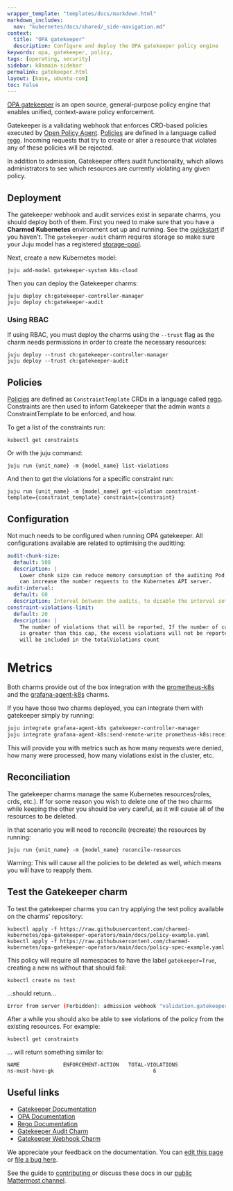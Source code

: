 ```yaml
---
wrapper_template: "templates/docs/markdown.html"
markdown_includes:
  nav: "kubernetes/docs/shared/_side-navigation.md"
context:
  title: "OPA gatekeeper"
  description: Configure and deploy the OPA gatekeeper policy engine
keywords: opa, gatekeeper, policy,
tags: [operating, security]
sidebar: k8smain-sidebar
permalink: gatekeeper.html
layout: [base, ubuntu-com]
toc: False
---
```



[OPA gatekeeper][gatekeeper-docs] is an open source, general-purpose policy engine that enables unified,
context-aware policy enforcement.

Gatekeeper is a validating webhook that enforces CRD-based policies executed by [Open Policy Agent][opa].
[Policies][constraint-templates] are defined in a language called [rego][rego]. Incoming requests that try
to create or alter a resource that violates any of these policies will be rejected.

In addition to admission, Gatekeeper offers audit functionality, which allows administrators to see
which resources are currently violating any given policy.

##  Deployment

The gatekeeper webhook and audit services exist in separate charms, you should deploy both of them.
First you need to make sure that you have a **Charmed Kubernetes** environment set up and running.
See the [quickstart][quickstart] if you haven't. The `gatekeeper-audit` charm requires storage so
make sure your Juju model has a registered [storage-pool][storage-pools].

Next, create a new Kubernetes model:

```console
juju add-model gatekeeper-system k8s-cloud
```

Then you can deploy the Gatekeeper charms:

```console
juju deploy ch:gatekeeper-controller-manager
juju deploy ch:gatekeeper-audit
```

### Using RBAC

If using RBAC, you must deploy the charms using the `--trust` flag as the charm needs permissions
in order to create the necessary resources:

```console
juju deploy --trust ch:gatekeeper-controller-manager
juju deploy --trust ch:gatekeeper-audit
```

## Policies

[Policies][constraint-templates] are defined as `ConstraintTemplate` CRDs in a language called
[rego][rego]. Constraints are then used to inform Gatekeeper that the admin wants a ConstraintTemplate
to be enforced, and how.

To get a list of the constraints run:

```console
kubectl get constraints
```

Or with the juju command:
```console
juju run {unit_name} -m {model_name} list-violations
```

And then to get the violations for a specific constraint run:
```console
juju run {unit_name} -m {model_name} get-violation constraint-template={constraint_template} constraint={constraint}
```

## Configuration

Not much needs to be configured when running OPA gatekeeper. All configurations available are related to optimising the auditting:
```yaml
audit-chunk-size:
  default: 500
  description: |
    Lower chunk size can reduce memory consumption of the auditing Pod but
    can increase the number requests to the Kubernetes API server.
audit-interval:
  default: 60
  description: Interval between the audits, to disable the interval set `audit-interval=0`
constraint-violations-limit:
  default: 20
  description: |
    The number of violations that will be reported, If the number of current violations
    is greater than this cap, the excess violations will not be reported but they
    will be included in the totalViolations count
```

# Metrics
Both charms provide out of the box integration with the [prometheus-k8s][prometheus-k8s] and
the [grafana-agent-k8s][grafana-agent-k8s] charms.

If you have those two charms deployed, you can integrate them with gatekeeper simply by running:

```bash
juju integrate grafana-agent-k8s gatekeeper-controller-manager
juju integrate grafana-agent-k8s:send-remote-write prometheus-k8s:receive-remote-write
```

This will provide you with metrics such as how many requests were denied, how many were processed,
how many violations exist in the cluster, etc.

## Reconciliation

The gatekeeper charms manage the same Kubernetes resources(roles, crds, etc.). If for some reason
you wish to delete one of the two charms while keeping the other you should be very careful, as
it will cause all of the resources to be deleted.

In that scenario you will need to reconcile (recreate) the resources by running:

```console
juju run {unit_name} -m {model_name} reconcile-resources
```

<div class="p-notification--caution">
  <p markdown="1" class="p-notification__response">
    <span class="p-notification__status">Warning:</span>
This will cause all the policies to be deleted as well, which means you will have to
reapply them.
  </p>
</div>


## Test the Gatekeeper charm

To test the gatekeeper charms you can try applying the test policy available on the charms' repository:

```console
kubectl apply -f https://raw.githubusercontent.com/charmed-kubernetes/opa-gatekeeper-operators/main/docs/policy-example.yaml
kubectl apply -f https://raw.githubusercontent.com/charmed-kubernetes/opa-gatekeeper-operators/main/docs/policy-spec-example.yaml
```

This policy will require all namespaces to have the label `gatekeeper=True`, creating a new ns
without that should fail:

```console
kubectl create ns test
```
...should return...

```bash
Error from server (Forbidden): admission webhook "validation.gatekeeper.sh" denied the request: [ns-must-have-gk] you must provide labels: {"gatekeeper"}
```

After a while you should also be able to see violations of the policy from the
existing resources. For example:

```console
kubectl get constraints
```
... will return something similar to:

```
NAME              ENFORCEMENT-ACTION   TOTAL-VIOLATIONS
ns-must-have-gk                                6
```

## Useful links
- [Gatekeeper Documentation][gatekeeper-docs]
- [OPA Documentation][opa]
- [Rego Documentation][rego]
- [Gatekeeper Audit Charm][gatekeeper-audit]
- [Gatekeeper Webhook Charm][gatekeeper-controller-manager]

<!-- LINKS -->
[gatekeeper-docs]: https://open-policy-agent.github.io/gatekeeper/website/docs/
[constraint-templates]: https://open-policy-agent.github.io/gatekeeper/website/docs/howto#constraint-templates
[opa]: https://www.openpolicyagent.org/docs/latest/
[rego]: https://www.openpolicyagent.org/docs/latest/policy-language/
[gatekeeper-audit]: https://charmhub.io/gatekeeper-audit
[gatekeeper-controller-manager]: https://charmhub.io/gatekeeper-controller-manager
[prometheus-k8s]: https://charmhub.io/prometheus-k8s
[grafana-agent-k8s]: https://charmhub.io/grafana-agent-k8s
[storage-pools]: https://juju.is/docs/juju/defining-and-using-persistent-storage
[quickstart]: https://ubuntu.com/kubernetes/docs/quickstart

<!-- FEEDBACK -->
<div class="p-notification--information">
  <div class="p-notification__content">
    <p class="p-notification__message">We appreciate your feedback on the documentation. You can
    <a href="https://github.com/charmed-kubernetes/kubernetes-docs/edit/main/pages/k8s/gatekeeper.md" >edit this page</a>
    or
    <a href="https://github.com/charmed-kubernetes/kubernetes-docs/issues/new">file a bug here</a>.</p>
    <p>See the guide to <a href="/kubernetes/docs/how-to-contribute"> contributing </a> or discuss these docs in our <a href="https://chat.charmhub.io/charmhub/channels/kubernetes"> public Mattermost channel</a>.</p>
  </div>
</div>